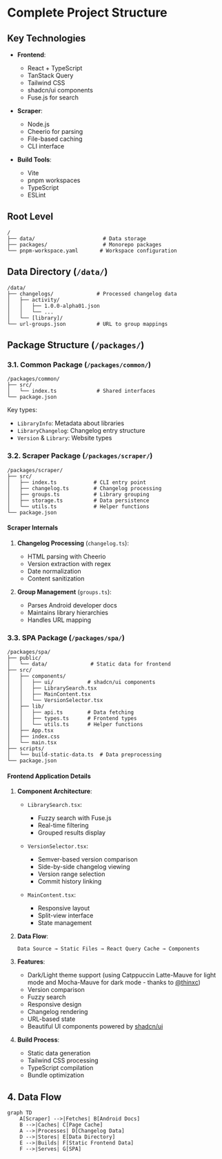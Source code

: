 # Complete Project Structure

## Key Technologies
- **Frontend**:
    - React + TypeScript
    - TanStack Query
    - Tailwind CSS
    - shadcn/ui components
    - Fuse.js for search

- **Scraper**:
    - Node.js
    - Cheerio for parsing
    - File-based caching
    - CLI interface

- **Build Tools**:
    - Vite
    - pnpm workspaces
    - TypeScript
    - ESLint

## Root Level
```
/
├── data/                      # Data storage
├── packages/                  # Monorepo packages
└── pnpm-workspace.yaml       # Workspace configuration
```

## Data Directory (`/data/`)
```
/data/
├── changelogs/              # Processed changelog data
│   ├── activity/
│   │   ├── 1.0.0-alpha01.json
│   │   └── ...
│   └── [library]/
└── url-groups.json          # URL to group mappings
```

## Package Structure (`/packages/`)

### 3.1. Common Package (`/packages/common/`)
```
/packages/common/
├── src/
│   └── index.ts             # Shared interfaces
└── package.json
```

Key types:
- `LibraryInfo`: Metadata about libraries
- `LibraryChangelog`: Changelog entry structure
- `Version` & `Library`: Website types

### 3.2. Scraper Package (`/packages/scraper/`)
```
/packages/scraper/
├── src/
│   ├── index.ts            # CLI entry point
│   ├── changelog.ts        # Changelog processing
│   ├── groups.ts           # Library grouping
│   ├── storage.ts          # Data persistence
│   └── utils.ts            # Helper functions
└── package.json
```

#### Scraper Internals
1. **Changelog Processing** (`changelog.ts`):
    - HTML parsing with Cheerio
    - Version extraction with regex
    - Date normalization
    - Content sanitization

2. **Group Management** (`groups.ts`):
    - Parses Android developer docs
    - Maintains library hierarchies
    - Handles URL mapping

### 3.3. SPA Package (`/packages/spa/`)
```
/packages/spa/
├── public/
│   └── data/              # Static data for frontend
├── src/
│   ├── components/
│   │   ├── ui/           # shadcn/ui components
│   │   ├── LibrarySearch.tsx
│   │   ├── MainContent.tsx
│   │   └── VersionSelector.tsx
│   ├── lib/
│   │   ├── api.ts        # Data fetching
│   │   ├── types.ts      # Frontend types
│   │   └── utils.ts      # Helper functions
│   ├── App.tsx
│   ├── index.css
│   └── main.tsx
├── scripts/
│   └── build-static-data.ts  # Data preprocessing
└── package.json
```

#### Frontend Application Details

1. **Component Architecture**:
    - `LibrarySearch.tsx`:
        - Fuzzy search with Fuse.js
        - Real-time filtering
        - Grouped results display

    - `VersionSelector.tsx`:
        - Semver-based version comparison
        - Side-by-side changelog viewing
        - Version range selection
        - Commit history linking

    - `MainContent.tsx`:
        - Responsive layout
        - Split-view interface
        - State management

2. **Data Flow**:
   ```
   Data Source → Static Files → React Query Cache → Components
   ```

3. **Features**:
    - Dark/Light theme support (using Catppuccin Latte-Mauve for light mode and Mocha-Mauve for dark mode - thanks to [@thinxc](https://github.com/Tnixc/shadcn-ui))
    - Version comparison
    - Fuzzy search
    - Responsive design
    - Changelog rendering
    - URL-based state
    - Beautiful UI components powered by [shadcn/ui](https://ui.shadcn.com)

4. **Build Process**:
    - Static data generation
    - Tailwind CSS processing
    - TypeScript compilation
    - Bundle optimization

## 4. Data Flow

```mermaid
graph TD
    A[Scraper] -->|Fetches| B[Android Docs]
    B -->|Caches| C[Page Cache]
    A -->|Processes| D[Changelog Data]
    D -->|Stores| E[Data Directory]
    E -->|Builds| F[Static Frontend Data]
    F -->|Serves| G[SPA]
```
